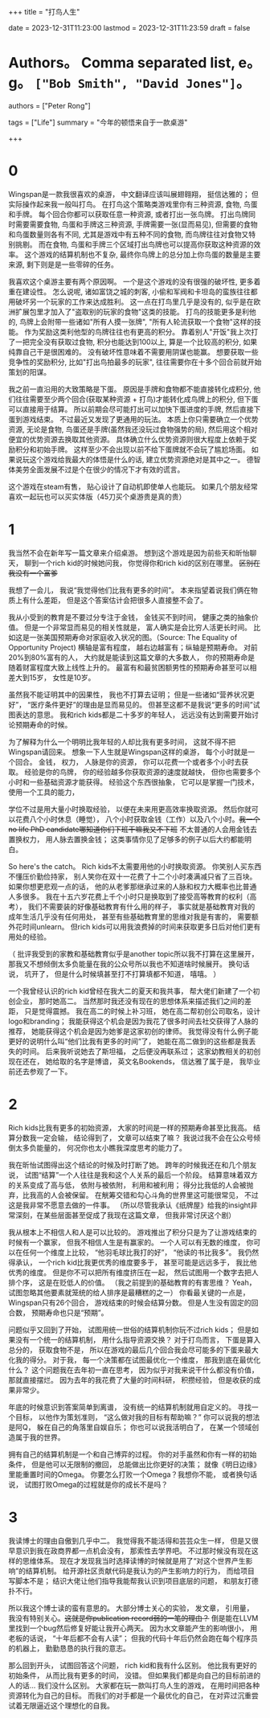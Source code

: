 +++
title = "打鸟人生"

date = 2023-12-31T11:23:00
lastmod = 2023-12-31T11:23:59
draft = false

# Authors。 Comma separated list, e。g。 `["Bob Smith", "David Jones"]`。
authors = ["Peter Rong"]

tags = ["Life"]
summary = "今年的顿悟来自于一款桌游"

+++

# 0

Wingspan是一款我很喜欢的桌游， 中文翻译应该叫展翅翱翔， 挺信达雅的； 但实际操作起来我一般叫打鸟。
在打鸟这个策略类游戏里你有三种资源, 食物, 鸟蛋和手牌。
每个回合你都可以获取任意一种资源, 或者打出一张鸟牌。
打出鸟牌同时需要需要食物, 鸟蛋和手牌这三种资源, 手牌需要一张(显而易见), 但需要的食物和鸟蛋数量则各有不同, 尤其是游戏中有五种不同的食物, 而鸟牌往往对食物又特别挑剔。
而在食物, 鸟蛋和手牌三个区域打出鸟牌也可以提高你获取这种资源的效率。
这个游戏的结算机制也不复杂, 最终你鸟牌上的总分加上你鸟蛋的数量是主要来源, 剩下则是是一些零碎的任务。

我喜欢这个桌游主要有两个原因啊。
一个是这个游戏的没有很强的破坏性, 更多着重在建设性。
怎么说呢, 诸如富饶之城的刺客, 小偷和军阀和卡坦岛的蛮族往往都用破坏另一个玩家的工作来达成胜利。
这一点在打鸟里几乎是没有的, 似乎是在欧洲扩展包里才加入了"盗取别的玩家的食物"这类的技能。
打鸟的技能更多是利他的, 鸟牌上会附带一些诸如"所有人摸一张牌", "所有人轮流获取一个食物"这样的技能。
作为奖励这类利他型的鸟牌往往也有更高的积分。
靠着别人"开饭"我上次打了一把完全没有获取过食物, 积分也能达到100以上, 算是一个比较高的积分, 如果纯靠自己干是很困难的。
没有破坏性意味着不需要用阴谋也能赢。
想要获取一些竞争性的奖励积分, 比如"打出鸟拍最多的玩家", 往往需要你在十多个回合前就开始策划的阳谋。

我之前一直沿用的大致策略是下蛋。
原因是手牌和食物都不能直接转化成积分, 他们往往需要至少两个回合(获取某种资源 + 打鸟)才能转化成鸟牌上的积分, 但下蛋可以直接用于结算。
所以前期会尽可能打出可以加快下蛋进度的手牌, 然后直接下蛋到游戏结束。
不过最近又发现了更通用的玩法。 
本质上你只需要确立一个优势资源, 无论是食物, 鸟蛋还是手牌(虽然我还没玩过食物强势的局), 然后用这个相对便宜的优势资源去换取其他资源。
具体确立什么优势资源则很大程度上依赖于奖励积分和初始手牌。
这样至少不会出现以前不给下蛋牌就不会玩了尴尬场面。
如果说玩这个游戏给我最大的体悟是什么的话, 建立优势资源绝对是其中之一。 
德智体美劳全面发展不过是个在很少的情况下才有效的谎言。

这个游戏在steam有售， 贴心设计了自动机即使单人也能玩。
如果几个朋友经常喜欢一起玩也可以买实体版（45刀买个桌游贵是真的贵）

# 1

我当然不会在新年写一篇文章来介绍桌游。
想到这个游戏是因为前些天和昕怡聊天， 聊到一个rich kid的时候她问我， 你觉得你和rich kid的区别在哪里。
~~区别在我没有一个富爹~~

我想了一会儿， 我说“我觉得他们比我有更多的时间”。
本来指望着说我们俩在物质上有什么差距， 但是这个答案估计会把很多人直接整不会了。

我从小受到的教育是不要过分专注于金钱， 金钱买不到时间， 健康之类的抽象价值。
但是一个非常显而易见的相关性就是， 富人确实是会比穷人活更长时间。
比如这是一张美国预期寿命对家庭收入状况的图。（Source: The Equality of Opportunity Project)
横轴是富有程度， 越右边越富有；纵轴是预期寿命。
对前20%到80%富有的人， 大约就是能读到这篇文章的大多数人， 你的预期寿命是随着财富程度大致上线性上升的。
最富有和最贫困额男性的预期寿命甚至可以相差大到15岁， 女性是10岁。

虽然我不能证明其中的因果性， 我也不打算去证明； 但是一些诸如“营养状况更好”， “医疗条件更好”的理由是显而易见的。
但甚至这都不是我说“更多的时间”试图表达的意思。
我和rich kids都是二十多岁的年轻人， 远远没有达到需要开始讨论预期寿命的时候。

为了解释为什么一个明明比我年轻的人却比我有更多时间， 这就不得不把Wingspan请回来。
想象一下人生就是Wingspan这样的桌游， 每个小时就是一个回合。
金钱， 权力， 人脉是你的资源， 你可以花费一个或者多个小时去获取。
经验是你的鸟牌， 你的经验越多你获取资源的速度就越快， 但你也需要多个小时和一些基础资源才能获得。
经验这个东西很抽象， 它可以是掌握一门技术， 使用一个工具的能力， 

学位不过是用大量小时换取经验， 以便在未来用更高效率换取资源。
然后你就可以花费八个小时休息（睡觉）， 八个小时获取金钱（工作）以及八个小时。~~我一个no life PhD candidate哪知道你们下班干嘛我又不下班~~
不太普通的人会用金钱去置换权力， 用人脉去置换金钱； 这类事情你见了足够多的例子以后大约都能明白。

So here's the catch。 
Rich kids不太需要用他的小时换取资源。
你笑别人买东西不懂压价勤俭持家， 别人笑你在双十一花费了十二个小时凑满减只省了三百块。
如果你想更悲观一点的话， 他的从老爹那继承过来的人脉和权力大概率也比普通人多很多。
我在十五六岁花费上千个小时只是换取到了接受高等教育的权利（高考）， 我们不需要装的好像基础教育有什么用的样子， 事实就是基础教育对我的成年生活几乎没有任何用处， 甚至有些基础教育里的思维对我是有害的， 需要额外花时间unlearn。
但rich kids可以用我浪费掉的时间来获取更多日后对他们更有用处的经验。

（
批评我受到的家教和基础教育似乎是another topic所以我不打算在这里展开， 那我又不想倾倒太多负能量在我的公众号所以我也不知道啥时候展开。
换句话说， 坑开了， 但是什么时候填甚至打不打算填都不知道， 嘻嘻。
）

一个我曾经认识的rich kid曾经在我大二的夏天和我共事， 帮大佬们新建了一个初创企业， 那时她高二。
当然那时我还没有现在的思想体系来描述我们之间的差距， 只是觉得震撼。
我在高二的时候上补习班， 她在高二帮初创公司取名，设计logo和branding； 我能获得这个机会是因为我花了很多时间去社交获得了人脉的推荐， 她能获得这个机会是因为她爹是这家初创的律师。
我觉得没有什么例子能更好的说明什么叫“他们比我有更多的时间”了， 她能在高二做到的这些都是我丢失的时间。
后来我听说她去了斯坦福， 之后便没再联系过； 这家幼教相关的初创现在还在， 她给取的名字是博谙， 英文名Bookends， 信达雅了属于是， 我毕业前还去参观了一下。

# 2

Rich kids比我有更多的初始资源， 大家的时间是一样的预期寿命甚至比我高。
结算分数我一定会输， 结论得到了， 文章可以结束了嘛？
我说过我不会在公众号倾倒太多负能量的， 何况你也太小瞧我深度思考的能力了。

我在昕怡试图得出这个结论的时候及时打断了她。
跨年的时候我还在和几个朋友说， 试图“结算”一个人往往是我和这个人关系的最后一个阶段。
结算意味着双方的关系变成了高与低， 依附与被依附， 利用和被利用； 得分比我低的人会被抛弃，比我高的人会被保留。
在觥筹交错和勾心斗角的世界里这可能很常见， 不过这是我非常不愿意去做的一件事。
（所以尽管我承认《纸牌屋》给我的insight非常深刻，在某些层面甚至促成了我现在这篇文章， 但我非常讨厌这个剧）

我从根本上不相信人和人是可以比较的。
游戏推出了积分只是为了让游戏结束的时候有一个赢家， 但我不相信人生是有赢家的。
一个人可以有无数的维度， 你可以在任何一个维度上比较， “他羽毛球比我打的好”， “他读的书比我多”。
我仍然得承认， 一个rich kid比我更优秀的维度要多于， 甚至可能是远远多于， 我比他优秀的维度。
但是你不可以把所有维度挤压在一起， 然后试图用一个数字去把人排个序， 这是在贬低人的价值。
（我之前提到的基础教育的有害思维？ Yeah， 试图忽略其他要素就笼统的给人排序是最糟糕的之一）
你看最关键的一点是， Wingspan只有26个回合， 游戏结束的时候会结算分数。
但是人生没有固定的回合数， 预期寿命也只是“预期”。

问题似乎又回到了开始， 试图用统一世俗的结算机制你玩不过rich kids； 但是如果没有一个统一的结算机制， 用什么指导资源交换？
对于打鸟而言， 下蛋是算入总分的， 获取食物不是， 所以在游戏的最后几个回合我会尽可能多的下蛋来最大化我的得分。
对于我， 每一个决策都在试图最优化一个维度， 那我到底在最优化什么？
这个问题我在去年初一直在思考， 因为似乎对我来说干什么都没有价值， 那就直接摆烂。
因为去年的我花费了大量的时间科研， 积攒经验， 但是收获的成果非常少。

年底的时候意识到答案简单到离谱， 没有统一的结算机制就用自定义的。
寻找一个目标， 以他作为策划准则， “这么做对我的目标有帮助嘛？”
你可以说我的想法是阿Q， 躲在自己的角落里自娱自乐； 你也可以说我活明白了， 在某一个领域创造属于我的世界。

拥有自己的结算机制是一个和自己博弈的过程。
你的对手虽然和你有一样的初始条件， 但是他可以无限制的撤回， 总能做出比你更好的决策； 就像《明日边缘》里能重置时间的Omega。
你要怎么打败一个Omega？我想你不能， 或者换句话说， 试图打败Omega的过程就是你的成长不是吗？

# 3

我读博士的理由自傲到几乎中二。
我觉得我不能活得和芸芸众生一样， 但是又很早意识到我在政商界都一点机会没有， 那索性去学界吧。
不过那时候没有现在这样的思维体系。
现在才发现我当时选择读博的时候就是用了“对这个世界产生影响”的结算机制。
给开源社区贡献代码是我认为的产生影响力的行为， 而给项目写脚本不是； 结识大佬让他们指导我能帮我认识到项目底层的问题， 和朋友打德扑不行。

所以我这个博士读的蛮有意思的。
大部分博士关心的实验， 发文章， 引用量， 我没有特别关心。~~这就是你publication record弱的一笔的理由？~~
倒是能在LLVM里找到一个bug然后修复好能让我开心两天。
因为水文章能产生的影响很小， 用老板的话说， “十年后都不会有人读”； 但我的代码十年后仍然会跑在每个程序员的机器上， 勤勤恳恳的执行我的意志。

那么回到开头， 试图回答这个问题， rich kid和我有什么区别。
他比我有更好的初始条件， 从而比我有更多的时间， 没错。
但如果我们都是向自己的目标前进的人的话... 我们没什么区别。
大家都在玩一款叫打鸟人生的游戏， 在用时间把各种资源转化为自己的目标。
而我们的对手都是一个最优化的自己， 在对弈过沉重尝试着无限逼近这个理想化的自我。
